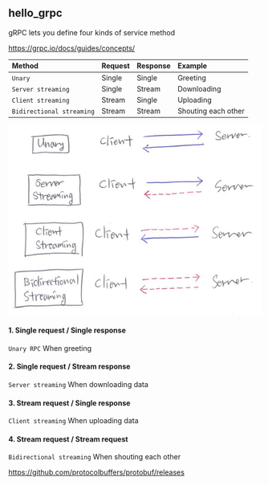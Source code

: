 hello_grpc
---

gRPC lets you define four kinds of service method

https://grpc.io/docs/guides/concepts/


|Method  | Request  | Response  |  Example
|:---|:---|:---|:---|
| `Unary`| Single |  Single | Greeting|
| `Server streaming` | Single  | Stream  | Downloading|
| `Client streaming` | Stream  | Single  | Uploading|
| `Bidirectional streaming` | Stream | Stream  | Shouting each other|

![4 kinds of service method](4-kinds-of-service-method.png)


#### 1. Single request / Single response

`Unary RPC` When greeting

#### 2. Single request / Stream response

`Server streaming` When downloading data

#### 3. Stream request / Single response

`Client streaming` When uploading data

#### 4. Stream request / Stream request

`Bidirectional streaming` When shouting each other

https://github.com/protocolbuffers/protobuf/releases
